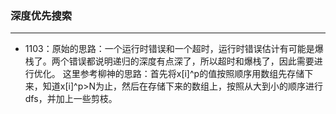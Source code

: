 ### 深度优先搜索
-----------------

- 1103：原始的思路：一个运行时错误和一个超时，运行时错误估计有可能是爆栈了。两个错误都说明递归的深度有点深了，所以超时和爆栈了，因此需要进行优化。
这里参考柳神的思路：首先将x[i]^p的值按照顺序用数组先存储下来，知道x[i]^p>N为止，然后在存储下来的数组上，按照从大到小的顺序进行dfs，并加上一些剪枝。
